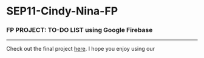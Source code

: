 # SEP11-Cindy-Nina-FP

### FP PROJECT: TO-DO LIST using Google Firebase 
------- 
Check out the final project [here](https://cindyl5697.github.io/SEP11-Cindy-Nina-FP/index.html). I hope you enjoy using our 

